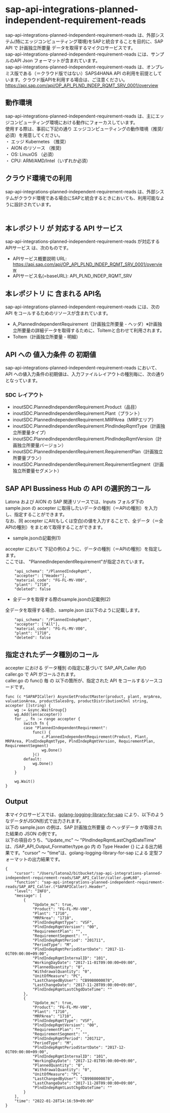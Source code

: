 # sap-api-integrations-planned-independent-requirement-reads  
sap-api-integrations-planned-independent-requirement-reads は、外部システム(特にエッジコンピューティング環境)をSAPと統合することを目的に、SAP API で 計画独立所要量 データを取得するマイクロサービスです。    
sap-api-integrations-planned-independent-requirement-reads には、サンプルのAPI Json フォーマットが含まれています。  
sap-api-integrations-planned-independent-requirement-reads は、オンプレミス版である（＝クラウド版ではない）SAPS4HANA API の利用を前提としています。クラウド版APIを利用する場合は、ご注意ください。  
https://api.sap.com/api/OP_API_PLND_INDEP_RQMT_SRV_0001/overview

## 動作環境
sap-api-integrations-planned-independent-requirement-reads は、主にエッジコンピューティング環境における動作にフォーカスしています。   
使用する際は、事前に下記の通り エッジコンピューティングの動作環境（推奨/必須）を用意してください。   
・ エッジ Kubernetes （推奨）    
・ AION のリソース （推奨)    
・ OS: LinuxOS （必須）    
・ CPU: ARM/AMD/Intel（いずれか必須） 

## クラウド環境での利用  
sap-api-integrations-planned-independent-requirement-reads は、外部システムがクラウド環境である場合にSAPと統合するときにおいても、利用可能なように設計されています。  
　　
## 本レポジトリ が 対応する API サービス
sap-api-integrations-planned-independent-requirement-reads が対応する APIサービス は、次のものです。

* APIサービス概要説明 URL: https://api.sap.com/api/OP_API_PLND_INDEP_RQMT_SRV_0001/overview    
* APIサービス名(=baseURL): API_PLND_INDEP_RQMT_SRV

## 本レポジトリ に 含まれる API名
sap-api-integrations-planned-independent-requirement-reads には、次の API をコールするためのリソースが含まれています。  

* A_PlannedIndependentRequirement（計画独立所要量 - ヘッダ）※計画独立所要量の詳細データを取得するために、ToItemと合わせて利用されます。
* ToItem（計画独立所要量 - 明細）

## API への 値入力条件 の 初期値
sap-api-integrations-planned-independent-requirement-reads において、API への値入力条件の初期値は、入力ファイルレイアウトの種別毎に、次の通りとなっています。  

### SDC レイアウト

* inoutSDC.PlannedIndependentRequirement.Product（品目）
* inoutSDC.PlannedIndependentRequirement.Plant（プラント）
* inoutSDC.PlannedIndependentRequirement.MRPArea（MRPエリア）
* inoutSDC.PlannedIndependentRequirement.PlndIndepRqmtType（計画独立所要量タイプ）
* inoutSDC.PlannedIndependentRequirement.PlndIndepRqmtVersion（計画独立所要量バージョン）
* inoutSDC.PlannedIndependentRequirement.RequirementPlan（計画独立所要量プラン）
* inoutSDC.PlannedIndependentRequirement.RequirementSegment（計画独立所要量セグメント）
  
## SAP API Bussiness Hub の API の選択的コール

Latona および AION の SAP 関連リソースでは、Inputs フォルダ下の sample.json の accepter に取得したいデータの種別（＝APIの種別）を入力し、指定することができます。  
なお、同 accepter にAll(もしくは空白)の値を入力することで、全データ（＝全APIの種別）をまとめて取得することができます。  

* sample.jsonの記載例(1)  

accepter において 下記の例のように、データの種別（＝APIの種別）を指定します。  
ここでは、 "PlannedIndependentRequirement"が指定されています。    
  
```
	"api_schema": "/PlannedIndepRqmt",
	"accepter": ["Header"],
	"material_code": "FG-FL-MV-V00",
	"plant": "1710",
	"deleted": false
```
  
* 全データを取得する際のsample.jsonの記載例(2)  

全データを取得する場合、sample.json は以下のように記載します。  

```
	"api_schema": "/PlannedIndepRqmt",
	"accepter": ["All"],
	"material_code": "FG-FL-MV-V00",
	"plant": "1710",
	"deleted": false
```

## 指定されたデータ種別のコール

accepter における データ種別 の指定に基づいて SAP_API_Caller 内の caller.go で API がコールされます。  
caller.go の func() 毎 の 以下の箇所が、指定された API をコールするソースコードです。  

```
func (c *SAPAPICaller) AsyncGetProductMaster(product, plant, mrpArea, valuationArea, productSalesOrg, productDistributionChnl string, accepter []string) {
	wg := &sync.WaitGroup{}
	wg.Add(len(accepter))
	for _, fn := range accepter {
		switch fn {
		case "PlannedIndependentRequirement":
			func() {
				c.PlannedIndependentRequirement(Product, Plant, MRPArea, PlndIndepRqmtType, PlndIndepRqmtVersion, RequirementPlan, RequirementSegment)
				wg.Done()
			}()
		default:
			wg.Done()
		}
	}

	wg.Wait()
}
```

## Output  
本マイクロサービスでは、[golang-logging-library-for-sap](https://github.com/latonaio/golang-logging-library-for-sap) により、以下のようなデータがJSON形式で出力されます。  
以下の sample.json の例は、SAP 計画独立所要量 の ヘッダデータ が取得された結果の JSON の例です。  
以下の項目のうち、"Update_mc" ～ "PlndIndepRqmtLastChgdDateTime" は、/SAP_API_Output_Formatter/type.go 内 の Type Header {} による出力結果です。"cursor" ～ "time"は、golang-logging-library-for-sap による 定型フォーマットの出力結果です。  

```
{
	"cursor": "/Users/latona2/bitbucket/sap-api-integrations-planned-independent-requirement-reads/SAP_API_Caller/caller.go#L60",
	"function": "sap-api-integrations-planned-independent-requirement-reads/SAP_API_Caller.(*SAPAPICaller).Header",
	"level": "INFO",
	"message": [
		{
			"Update_mc": true,
			"Product": "FG-FL-MV-V00",
			"Plant": "1710",
			"MRPArea": "1710",
			"PlndIndepRqmtType": "VSF",
			"PlndIndepRqmtVersion": "00",
			"RequirementPlan": "",
			"RequirementSegment": "",
			"PlndIndepRqmtPeriod": "201711",
			"PeriodType": "M",
			"PlndIndepRqmtPeriodStartDate": "2017-11-01T09:00:00+09:00",
			"PlndIndepRqmtInternalID": "101",
			"WorkingDayDate": "2017-11-01T09:00:00+09:00",
			"PlannedQuantity": "0",
			"WithdrawalQuantity": "0",
			"UnitOfMeasure": "PC",
			"LastChangedByUser": "CB9980000078",
			"LastChangeDate": "2017-11-28T09:00:00+09:00",
			"PlndIndepRqmtLastChgdDateTime": ""
		},
		{
			"Update_mc": true,
			"Product": "FG-FL-MV-V00",
			"Plant": "1710",
			"MRPArea": "1710",
			"PlndIndepRqmtType": "VSF",
			"PlndIndepRqmtVersion": "00",
			"RequirementPlan": "",
			"RequirementSegment": "",
			"PlndIndepRqmtPeriod": "201712",
			"PeriodType": "M",
			"PlndIndepRqmtPeriodStartDate": "2017-12-01T09:00:00+09:00",
			"PlndIndepRqmtInternalID": "101",
			"WorkingDayDate": "2017-12-01T09:00:00+09:00",
			"PlannedQuantity": "0",
			"WithdrawalQuantity": "0",
			"UnitOfMeasure": "PC",
			"LastChangedByUser": "CB9980000078",
			"LastChangeDate": "2017-11-28T09:00:00+09:00",
			"PlndIndepRqmtLastChgdDateTime": ""
		}
	],
	"time": "2022-01-28T14:16:59+09:00"
}
```


